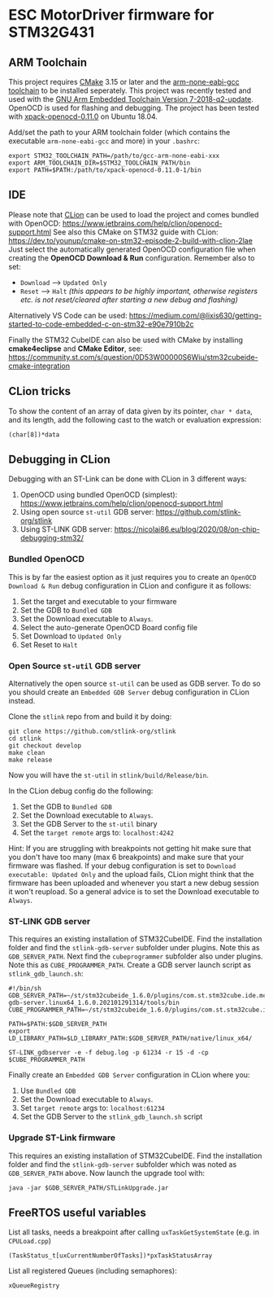 # ESC MotorDriver firmware for STM32G431

## ARM Toolchain
This project requires [CMake](https://cmake.org/download/) 3.15 or later and the [arm-none-eabi-gcc toolchain](https://developer.arm.com/tools-and-software/open-source-software/developer-tools/gnu-toolchain/gnu-rm/downloads) to be installed seperately.
This project was recently tested and used with the [GNU Arm Embedded Toolchain Version 7-2018-q2-update](https://developer.arm.com/tools-and-software/open-source-software/developer-tools/gnu-toolchain/gnu-rm/downloads/7-2018-q2-update).
OpenOCD is used for flashing and debugging. The project has been tested with [xpack-openocd-0.11.0](https://xpack.github.io/blog/2021/03/15/openocd-v0-11-0-1-released/) on Ubuntu 18.04.

Add/set the path to your ARM toolchain folder (which contains the executable `arm-none-eabi-gcc` and more) in your `.bashrc`:
```
export STM32_TOOLCHAIN_PATH=/path/to/gcc-arm-none-eabi-xxx
export ARM_TOOLCHAIN_DIR=$STM32_TOOLCHAIN_PATH/bin
export PATH=$PATH:/path/to/xpack-openocd-0.11.0-1/bin
```

## IDE
Please note that [CLion](https://www.jetbrains.com/clion/) can be used to load the project and comes bundled with OpenOCD: https://www.jetbrains.com/help/clion/openocd-support.html See also this CMake on STM32 guide with CLion: https://dev.to/younup/cmake-on-stm32-episode-2-build-with-clion-2lae
Just select the automatically generated OpenOCD configuration file when creating the __OpenOCD Download & Run__ configuration. Remember also to set:
 - `Download` --> `Updated Only`
 - `Reset` --> `Halt`   _(this appears to be highly important, otherwise registers etc. is not reset/cleared after starting a new debug and flashing)_

Alternatively VS Code can be used: https://medium.com/@lixis630/getting-started-to-code-embedded-c-on-stm32-e90e7910b2c

Finally the STM32 CubeIDE can also be used with CMake by installing **cmake4eclipse** and **CMake Editor**, see: https://community.st.com/s/question/0D53W00000S6Wiu/stm32cubeide-cmake-integration

## CLion tricks
To show the content of an array of data given by its pointer, `char * data`, and its length, add the following cast to the watch or evaluation expression:
```
(char[8])*data
```

## Debugging in CLion
Debugging with an ST-Link can be done with CLion in 3 different ways:
1. OpenOCD using bundled OpenOCD (simplest): https://www.jetbrains.com/help/clion/openocd-support.html
2. Using open source `st-util` GDB server: https://github.com/stlink-org/stlink
3. Using ST-LINK GDB server: https://nicolai86.eu/blog/2020/08/on-chip-debugging-stm32/

### Bundled OpenOCD
This is by far the easiest option as it just requires you to create an `OpenOCD Download & Run` debug configuration in CLion and configure it as follows:
1. Set the target and executable to your firmware
2. Set the GDB to `Bundled GDB`
3. Set the Download executable to `Always`.
4. Select the auto-generate OpenOCD Board config file
5. Set Download to `Updated Only`
6. Set Reset to `Halt`

### Open Source `st-util` GDB server
Alternatively the open source `st-util` can be used as GDB server. To do so you should create an `Embedded GDB Server` debug configuration in CLion instead.

Clone the `stlink` repo from and build it by doing:
```
git clone https://github.com/stlink-org/stlink
cd stlink
git checkout develop
make clean
make release
```
Now you will have the `st-util` in `stlink/build/Release/bin`.

In the CLion debug config do the following:
1. Set the GDB to `Bundled GDB`
2. Set the Download executable to `Always`.
3. Set the GDB Server to the `st-util` binary
4. Set the `target remote` args to: `localhost:4242`

Hint: If you are struggling with breakpoints not getting hit make sure that you don't have too many (max 6 breakpoints) and make sure that your firmware was flashed. If your debug configuration is set to `Download executable: Updated Only` and the upload fails, CLion might think that the firmware has been uploaded and whenever you start a new debug session it won't reupload. So a general advice is to set the Download executable to `Always`.

### ST-LINK GDB server
This requires an existing installation of STM32CubeIDE.
Find the installation folder and find the `stlink-gdb-server` subfolder under plugins. Note this as `GDB_SERVER_PATH`.
Next find the `cubeprogrammer` subfolder also under plugins. Note this as `CUBE_PROGRAMMER_PATH`.
Create a GDB server launch script as `stlink_gdb_launch.sh`:
```
#!/bin/sh
GDB_SERVER_PATH=~/st/stm32cubeide_1.6.0/plugins/com.st.stm32cube.ide.mcu.externaltools.stlink-gdb-server.linux64_1.6.0.202101291314/tools/bin
CUBE_PROGRAMMER_PATH=~/st/stm32cubeide_1.6.0/plugins/com.st.stm32cube.ide.mcu.externaltools.cubeprogrammer.linux64_1.6.0.202101291314/tools/bin

PATH=$PATH:$GDB_SERVER_PATH
export LD_LIBRARY_PATH=$LD_LIBRARY_PATH:$GDB_SERVER_PATH/native/linux_x64/

ST-LINK_gdbserver -e -f debug.log -p 61234 -r 15 -d -cp $CUBE_PROGRAMMER_PATH
```
Finally create an `Embedded GDB Server` configuration in CLion where you:
1. Use `Bundled GDB`
2. Set the Download executable to `Always`.
3. Set `target remote` args to: `localhost:61234`
4. Set the GDB Server to the `stlink_gdb_launch.sh` script

### Upgrade ST-Link firmware
This requires an existing installation of STM32CubeIDE.
Find the installation folder and find the `stlink-gdb-server` subfolder which was noted as `GDB_SERVER_PATH` above. Now launch the upgrade tool with:

```
java -jar $GDB_SERVER_PATH/STLinkUpgrade.jar
```



## FreeRTOS useful variables
List all tasks, needs a breakpoint after calling `uxTaskGetSystemState` (e.g. in `CPULoad.cpp`)
```
(TaskStatus_t[uxCurrentNumberOfTasks])*pxTaskStatusArray
```

List all registered Queues (including semaphores):
```
xQueueRegistry
```